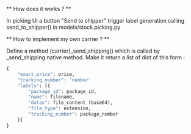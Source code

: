 \*\* How does it works ? \*\*

In picking UI a button "Send to shipper" trigger label generation
calling send_to_shipper() in models/stock.picking.py

\*\* How to implement my own carrier ? \*\*

Define a method {carrier}\_send_shipping() which is called by
\_send_shipping native method. Make it return a list of dict of this
form :

``` python
{
    "exact_price": price,
    "tracking_number": 'number'
    "labels": [{
        "package_id": package_id,
        "name": filename,
        "datas": file_content (base64),
        "file_type": extension,
        "tracking_number": package_number
    }]
}
```
